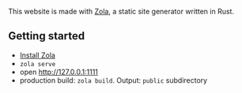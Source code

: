This website is made with [Zola](https://www.getzola.org/), a static site generator written in Rust.

## Getting started
* [Install Zola](https://www.getzola.org/documentation/getting-started/installation/)
* `zola serve`
* open http://127.0.0.1:1111
* production build: `zola build`. Output: `public` subdirectory
